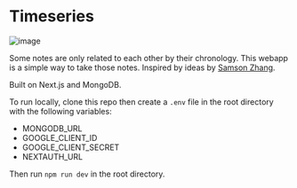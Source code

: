 # Timeseries

![image](https://user-images.githubusercontent.com/47482178/150641499-9deae032-81ea-4784-a256-4ab83d51b4f9.png)

Some notes are only related to each other by their chronology. This webapp is a simple way to take those notes. Inspired by ideas by [Samson Zhang](https://twitter.com/wwsalmon).

Built on Next.js and MongoDB.

To run locally, clone this repo then create a `.env` file in the root directory with the following variables:
- MONGODB_URL
- GOOGLE_CLIENT_ID
- GOOGLE_CLIENT_SECRET
- NEXTAUTH_URL

Then run `npm run dev` in the root directory.
